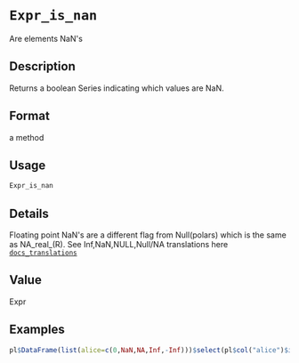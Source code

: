 # `Expr_is_nan`

Are elements NaN's


## Description

Returns a boolean Series indicating which values are NaN.


## Format

a method


## Usage

```r
Expr_is_nan
```


## Details

Floating point NaN's are a different flag from Null(polars) which is the same as
 NA_real_(R).
 See Inf,NaN,NULL,Null/NA translations here [`docs_translations`](#docstranslations)


## Value

Expr


## Examples

```r
pl$DataFrame(list(alice=c(0,NaN,NA,Inf,-Inf)))$select(pl$col("alice")$is_nan())
```


